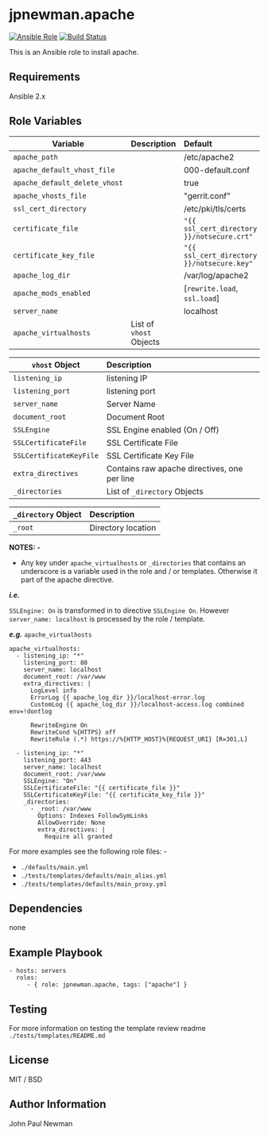 # jpnewman.apache

[![Ansible Role](https://img.shields.io/ansible/role/11258.svg?maxAge=2592000)](https://galaxy.ansible.com/jpnewman/apache/)
[![Build Status](https://travis-ci.org/jpnewman/ansible-role-apache.svg?branch=master)](https://travis-ci.org/jpnewman/ansible-role-apache)

This is an Ansible role to install apache.

## Requirements

Ansible 2.x

## Role Variables

|Variable|Description|Default|
|---|---|:--|
|```apache_path```||/etc/apache2|
|```apache_default_vhost_file```||000-default.conf|
|```apache_default_delete_vhost```||true|
|```apache_vhosts_file```||"gerrit.conf"|
|```ssl_cert_directory```||/etc/pki/tls/certs|
|```certificate_file```||```"{{ ssl_cert_directory }}/notsecure.crt"```|
|```certificate_key_file```||```"{{ ssl_cert_directory }}/notsecure.key"```|
|```apache_log_dir```||/var/log/apache2|
|```apache_mods_enabled```||[```rewrite.load```,<br />```ssl.load```]|
|```server_name```||localhost|
|```apache_virtualhosts```|List of ```vhost``` Objects||

|```vhost``` Object|Description|
|---|:--|
|```listening_ip```|listening IP|
|```listening_port```|listening port|
|```server_name```|Server Name|
|```document_root```|Document Root|
|```SSLEngine```|SSL Engine enabled (On / Off)|
|```SSLCertificateFile```|SSL Certificate File|
|```SSLCertificateKeyFile```|SSL Certificate Key File|
|```extra_directives```|Contains raw apache directives, one per line|
|```_directories```|List of ```_directory``` Objects|

|```_directory``` Object|Description|
|---|:--|
|```_root```|Directory location|

**NOTES: -**

- Any key under ```apache_virtualhosts``` or ```_directories``` that contains an underscore is a variable used in the role and / or templates. Otherwise it part of the apache directive.

***i.e.***

```SSLEngine: On``` is transformed in to directive ```SSLEngine On```. However ```server_name: localhost``` is processed by the role / template.

***e.g.*** ```apache_virtualhosts```

~~~
apache_virtualhosts:
  - listening_ip: "*"
    listening_port: 80
    server_name: localhost
    document_root: /var/www
    extra_directives: |
      LogLevel info
      ErrorLog {{ apache_log_dir }}/localhost-error.log
      CustomLog {{ apache_log_dir }}/localhost-access.log combined env=!dontlog

      RewriteEngine On
      RewriteCond %{HTTPS} off
      RewriteRule (.*) https://%{HTTP_HOST}%{REQUEST_URI} [R=301,L]

  - listening_ip: "*"
    listening_port: 443
    server_name: localhost
    document_root: /var/www
    SSLEngine: "On"
    SSLCertificateFile: "{{ certificate_file }}"
    SSLCertificateKeyFile: "{{ certificate_key_file }}"
    _directories:
      - _root: /var/www
        Options: Indexes FollowSymLinks
        AllowOverride: None
        extra_directives: |
          Require all granted
~~~

For more examples see the following role files: -

- ```./defaults/main.yml```
- ```./tests/templates/defaults/main_alias.yml```
- ```./tests/templates/defaults/main_proxy.yml```

## Dependencies

none

## Example Playbook

    - hosts: servers
      roles:
         - { role: jpnewman.apache, tags: ["apache"] }

## Testing

For more information on testing the template review readme ```./tests/templates/README.md```

## License

MIT / BSD

## Author Information

John Paul Newman
